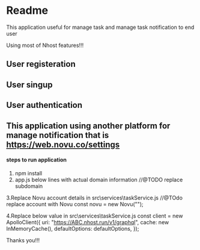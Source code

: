 

# Readme 


This application useful for manage task and manage task notification to end user

Using most of Nhost features!!! 

## User registeration
## User singup 
## User authentication

## This application using another platform for manage notification that is https://web.novu.co/settings

#### steps to run application  

1. npm install 
2. app.js below lines with actual domain information 
//@TODO replace subdomain

3.Replace Novu account details in src\services\taskService.js
//@TOdo replace account with Novu
const novu = new Novu("");

4.Replace below value in  src\services\taskService.js
const client = new ApolloClient({
  uri: "https://ABC.nhost.run/v1/graphql",
  cache: new InMemoryCache(),
  defaultOptions: defaultOptions,
});

Thanks you!!!
